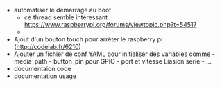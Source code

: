 - automatiser le démarrage au boot 
	- ce thread semble intéressant : https://www.raspberrypi.org/forums/viewtopic.php?t=54517
	- 
- Ajout d'un bouton touch pour arrêter le raspberry pi (http://codelab.fr/6210)
- Ajouter un fichier de conf YAML pour initialiser des variables comme 
		- media_path
		- button_pin pour GPIO
		- port et vitesse Liasion serie
		- ...
- documentaion code 
- documentation usage